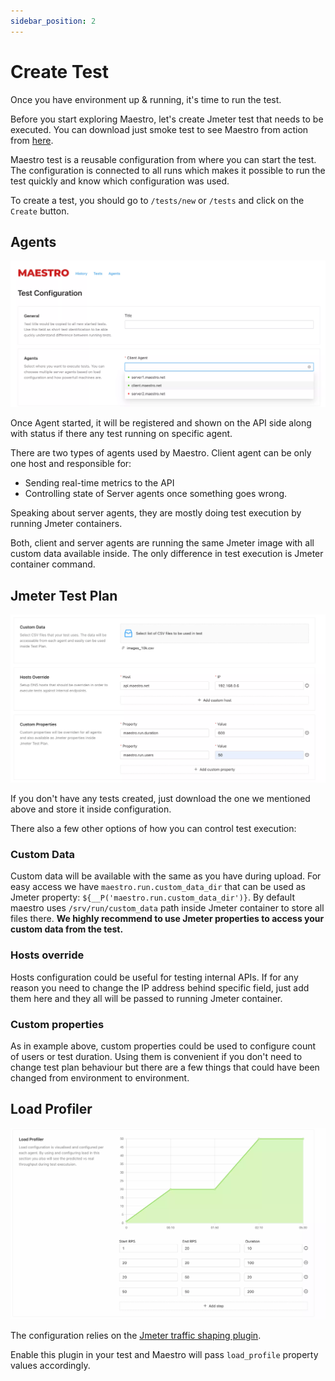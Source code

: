 ```yaml
---
sidebar_position: 2
---
```


# Create Test

Once you have environment up & running, it's time to run the test.

Before you start exploring Maestro, let's create Jmeter test that needs to be executed. You can download just smoke test to see Maestro from action from [here](../assets/jmx/dummy_sampler.jmx).

Maestro test is a reusable configuration from where you can start the test. The configuration is connected to all runs which makes it possible to run the test quickly and know which configuration was used.

To create a test, you should go to `/tests/new` or `/tests` and click on the `Create` button.

## Agents

![Agents configuration](../assets/getting_started/agents.webp)

Once Agent started, it will be registered and shown on the API side along with status if there any test running on specific agent.

There are two types of agents used by Maestro. Client agent can be only one host and responsible for:

- Sending real-time metrics to the API
- Controlling state of Server agents once something goes wrong.

Speaking about server agents, they are mostly doing test execution by running Jmeter containers.

Both, client and server agents are running the same Jmeter image with all custom data available inside. The only difference in test execution is Jmeter container command.

## Jmeter Test Plan

![Jmeter Test Configuration](../assets/getting_started/jmeter_test_configuration.webp)

If you don't have any tests created, just download the one we mentioned above and store it inside configuration.

There also a few other options of how you can control test execution:

### Custom Data

Custom data will be available with the same as you have during upload. For easy access we have `maestro.run.custom_data_dir` that can be used as Jmeter property: `${__P('maestro.run.custom_data_dir')}`. By default maestro uses `/srv/run/custom_data` path inside Jmeter container to store all files there. **We highly recommend to use Jmeter properties to access your custom data from the test.**

### Hosts override

Hosts configuration could be useful for testing internal APIs. If for any reason you need to change the IP address behind specific field, just add them here and they all will be passed to running Jmeter container.

### Custom properties

As in example above, custom properties could be used to configure count of users or test duration. Using them is convenient if you don't need to change test plan behaviour but there are a few things that could have been changed from environment to environment.

## Load Profiler

![Jmeter Test Configuration](../assets/getting_started/load_profiler.webp)

The configuration relies on the [Jmeter traffic shaping plugin](https://jmeter-plugins.org/wiki/ThroughputShapingTimer/).

Enable this plugin in your test and Maestro will pass `load_profile` property values accordingly.
